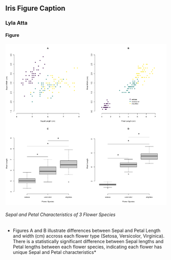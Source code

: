 ## Iris Figure Caption
### Lyla Atta 

#### Figure
![iris figure](./../../week1/code_day3/iris_multi.png) 

###### Sepal and Petal Characteristics of 3 Flower Species 
* Figures A and B illustrate differences between Sepal and Petal Length and width (cm) accross each flower type (Setosa, Versicolor, Virginica). There is a statistically significant difference between Sepal lengths and Petal lengths between each flower species, indicating each flower has unique Sepal and Petal characteristics*
